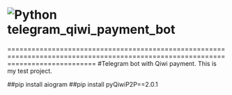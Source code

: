 # ![Python](https://img.shields.io/badge/python-3670A0?style=for-the-badge&logo=python&logoColor=ffdd54) telegram_qiwi_payment_bot
==================================================================================================================================
#Telegram bot with Qiwi payment. This is my test project.

##pip install aiogram
##pip install pyQiwiP2P==2.0.1
